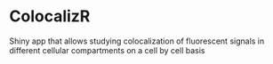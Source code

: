 # ColocalizR
Shiny app that allows studying colocalization of fluorescent signals in different cellular compartments on a cell by cell basis 
